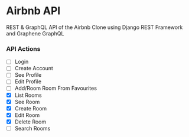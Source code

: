 # Airbnb API

REST & GraphQL API of the Airbnb Clone using Django REST Framework and Graphene GraphQL

### API Actions

-   [ ] Login
-   [ ] Create Account
-   [ ] See Profile
-   [ ] Edit Profile
-   [ ] Add/Room Room From Favourites
-   [x] List Rooms
-   [x] See Room
-   [x] Create Room
-   [x] Edit Room
-   [x] Delete Room
-   [ ] Search Rooms
